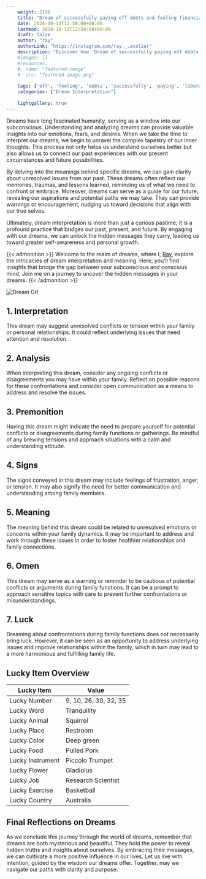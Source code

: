 ```yaml
---
    weight: 2196
    title: "Dream of successfully paying off debts and feeling financially liberated."  # Assuming 'title' column exists
    date: 2024-10-13T12:50:00+08:00
    lastmod: 2024-10-13T12:50:00+08:00
    draft: false
    author: "ray"
    authorLink: "https://instagram.com/ray._.atelier"
    description: "Discover how 'Dream of successfully paying off debts and feeling financially liberated.' can interpret your future and uncover its significant meanings in your life."
    #images: []
    #resources:
    #- name: "featured-image"
    #  src: "featured-image.png"
    
    tags: ['off', 'feeling', 'debts', 'successfully', 'paying', 'liberated.', 'Dream', 'and', 'of', 'financially']
    categories: ["Dream Interpretation"]
    
    lightgallery: true
---
```

    
Dreams have long fascinated humanity, serving as a window into our subconscious. Understanding and analyzing dreams can provide valuable insights into our emotions, fears, and desires. When we take the time to interpret our dreams, we begin to unravel the complex tapestry of our inner thoughts. This process not only helps us understand ourselves better but also allows us to connect our past experiences with our present circumstances and future possibilities.

By delving into the meanings behind specific dreams, we can gain clarity about unresolved issues from our past. These dreams often reflect our memories, traumas, and lessons learned, reminding us of what we need to confront or embrace. Moreover, dreams can serve as a guide for our future, revealing our aspirations and potential paths we may take. They can provide warnings or encouragement, nudging us toward decisions that align with our true selves.

Ultimately, dream interpretation is more than just a curious pastime; it is a profound practice that bridges our past, present, and future. By engaging with our dreams, we can unlock the hidden messages they carry, leading us toward greater self-awareness and personal growth.

{{< admonition >}}
Welcome to the realm of dreams, where I, [Ray](https://instagram.com/ray._.atelier), explore the intricacies of dream interpretation and meaning. Here, you’ll find insights that bridge the gap between your subconscious and conscious mind. Join me on a journey to uncover the hidden messages in your dreams.
{{< /admonition >}}

![Dream Grl](https://cdn.pixabay.com/photo/2017/11/02/03/35/gothic-2910057_1280.jpg "Dream Grl")

## 1. Interpretation
 This dream may suggest unresolved conflicts or tension within your family or personal relationships. It could reflect underlying issues that need attention and resolution.

## 2. Analysis
 When interpreting this dream, consider any ongoing conflicts or disagreements you may have within your family. Reflect on possible reasons for these confrontations and consider open communication as a means to address and resolve the issues.

## 3. Premonition
 Having this dream might indicate the need to prepare yourself for potential conflicts or disagreements during family functions or gatherings. Be mindful of any brewing tensions and approach situations with a calm and understanding attitude.

## 4. Signs
 The signs conveyed in this dream may include feelings of frustration, anger, or tension. It may also signify the need for better communication and understanding among family members.

## 5. Meaning
 The meaning behind this dream could be related to unresolved emotions or concerns within your family dynamics. It may be important to address and work through these issues in order to foster healthier relationships and family connections.

## 6. Omen
 This dream may serve as a warning or reminder to be cautious of potential conflicts or arguments during family functions. It can be a prompt to approach sensitive topics with care to prevent further confrontations or misunderstandings.

## 7. Luck
 Dreaming about confrontations during family functions does not necessarily bring luck. However, it can be seen as an opportunity to address underlying issues and improve relationships within the family, which in turn may lead to a more harmonious and fulfilling family life.

## Lucky Item Overview
| Lucky Item          | Value              |
|---------------|--------------------|
| Lucky Number        | 9, 10, 26, 30, 32, 35  |
| Lucky Word          | Tranquility |
| Lucky Animal        | Squirrel |
| Lucky Place         | Restroom     |
| Lucky Color         | Deep green     |
| Lucky Food          | Pulled Pork      |
| Lucky Instrument    | Piccolo Trumpet |
| Lucky Flower        | Gladiolus    |
| Lucky Job           | Research Scientist       |
| Lucky Exercise      | Basketball  |
| Lucky Country       | Australia    |


##  Final Reflections on Dreams

As we conclude this journey through the world of dreams, remember that dreams are both mysterious and beautiful. They hold the power to reveal hidden truths and insights about ourselves. By embracing their messages, we can cultivate a more positive influence in our lives. Let us live with intention, guided by the wisdom our dreams offer. Together, may we navigate our paths with clarity and purpose.
